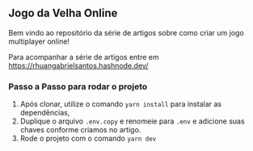 ## Jogo da Velha Online

Bem vindo ao repositório da série de artigos sobre como criar um jogo multiplayer online!

Para acompanhar a série de artigos entre em https://rhuangabrielsantos.hashnode.dev/

### Passo a Passo para rodar o projeto

1. Após clonar, utilize o comando `yarn install` para instalar as dependências,
2. Duplique o arquivo `.env.copy` e renomeie para `.env` e adicione suas chaves conforme criamos no artigo.
3. Rode o projeto com o comando `yarn dev`
